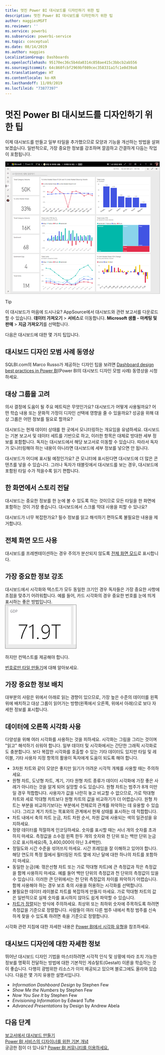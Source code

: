 ```yaml
---
title: 멋진 Power BI 대시보드를 디자인하기 위한 팁
description: 멋진 Power BI 대시보드를 디자인하기 위한 팁
author: maggiesMSFT
ms.reviewer: ''
ms.service: powerbi
ms.subservice: powerbi-service
ms.topic: conceptual
ms.date: 08/14/2019
ms.author: maggies
LocalizationGroup: Dashboards
ms.openlocfilehash: 95170ec36c5b4da0314c858ae415c3bbcb2ab556
ms.sourcegitcommit: 64c860fcbf2969bf089cec358331a1fc1e0d39a8
ms.translationtype: HT
ms.contentlocale: ko-KR
ms.lasthandoff: 11/09/2019
ms.locfileid: "73877397"
---
```

# <a name="tips-for-designing-a-great-power-bi-dashboard"></a>멋진 Power BI 대시보드를 디자인하기 위한 팁
이제 대시보드를 만들고 일부 타일을 추가했으므로 모양과 기능을 개선하는 방법을 살펴보겠습니다. 일반적으로, 가장 중요한 정보를 강조하며 깔끔하고 간결하게 다듬는 작업이 포함됩니다.

![마케팅 및 판매 샘플 대시보드](media/service-dashboards-design-tips/power-bi-marketing-sample-dashboard.png)

> [!TIP]
> 이 대시보드가 마음에 드시나요? AppSource에서 대시보드와 관련 보고서를 다운로드할 수 있습니다. **데이터 가져오기** > **서비스**로 이동합니다. **Microsoft 샘플 - 마케팅 및 판매** > **지금 가져오기**를 선택합니다.

다음은 대시보드에 대한 몇 가지 팁입니다.

## <a name="dashboard-design-best-practices-video"></a>대시보드 디자인 모범 사례 동영상

SQLBI.com의 Marco Russo가 제공하는 디자인 팁을 보려면 [Dashboard design best practices in Power BI](https://www.youtube.com/watch?v=-tdkUYrzrio)(Power BI의 대시보드 디자인 모범 사례) 동영상을 시청하세요.

## <a name="consider-your-audience"></a>대상 그룹을 고려
의사 결정에 도움이 될 주요 메트릭은 무엇인가요? 대시보드가 어떻게 사용될까요? 어떤 학습 내용 또는 문화적 가정이 디자인 선택에 영향을 줄 수 있을까요? 성공을 위해 대상 그룹은 어떤 정보를 필요로 할까요?

대시보드는 현재 데이터 상태를 한 곳에서 모니터링하는 개요임을 유념하세요. 대시보드는 기본 보고서 및 데이터 세트를 기반으로 하고, 이러한 항목은 대체로 방대한 세부 정보를 포함합니다. 독자는 대시보드에서 해당 보고서로 이동할 수 있습니다. 따라서 독자가 모니터링해야 하는 내용이 아니라면 대시보드에 세부 정보를 넣으면 안 됩니다.

대시보드가 어디에 표시될 예정인가요? 큰 모니터에 표시된다면 대시보드에 더 많은 콘텐츠를 넣을 수 있습니다. 그러나 독자가 태블릿에서 대시보드를 보는 경우, 대시보드에 포함된 타일 수가 적을수록 읽기 편합니다.

## <a name="tell-a-story-on-one-screen"></a>한 화면에서 스토리 전달
대시보드는 중요한 정보를 한 눈에 볼 수 있도록 하는 것이므로 모든 타일을 한 화면에 포함하는 것이 가장 좋습니다. 대시보드에서 스크롤 막대 사용을 피할 수 있나요?

대시보드가 너무 복잡한가요?  필수 정보를 읽고 해석하기 편하도록 불필요한 내용을 제거합니다.

## <a name="make-use-of-full-screen-mode"></a>전체 화면 모드 사용
대시보드를 프레젠테이션하는 경우 주의가 분산되지 않도록 [전체 화면 모드](consumer/end-user-focus.md)로 표시합니다.

## <a name="accent-the-most-important-information"></a>가장 중요한 정보 강조
대시보드에서 시각화와 텍스트가 모두 동일한 크기인 경우 독자들은 가장 중요한 사항에 초점을 맞추기 어려워합니다. 예를 들어, 카드 시각화의 경우 중요한 번호를 눈에 띄게 표시하는 좋은 방법입니다.  
![카드 시각화](media/service-dashboards-design-tips/pbi_card.png)

하지만 컨텍스트를 제공해야 합니다.  

[번호로만 타일 만들기](visuals/power-bi-visualization-card.md)에 대해 알아보세요.

## <a name="place-the-most-important-information"></a>가장 중요한 정보 배치
대부분의 사람은 위에서 아래로 읽는 경향이 있으므로, 가장 높은 수준의 데이터를 왼쪽 위에 배치하고 대상 그룹이 읽어가는 방향(왼쪽에서 오른쪽, 위에서 아래)으로 보다 자세한 정보를 표시합니다.

## <a name="use-the-right-visualization-for-the-data"></a>데이터에 오른쪽 시각화 사용
다양성을 위해 여러 시각화를 사용하는 것을 피하세요.  시각화는 그림을 그리는 것이며 "읽고" 해석하기 쉬워야 합니다.  일부 데이터 및 시각화에서는 간단한 그래픽 시각화로도 충분합니다. 보다 복잡한 시각화를 호출할 수 있는 기타 데이터도 있지만 타일 및 레이블, 기타 사용자 지정 항목의 활용이 독자에게 도움이 되도록 해야 합니다.  

* 3차원 차트와 같이 모양은 좋지만 읽기가 어려운 시각적 개체를 사용할 때는 주의하세요. 
* 원형 차트, 도넛형 차트, 계기, 기타 원형 차트 종류가 데이터 시각화에 가장 좋은 사례가 아니라는 것을 알게 되어 실망할 수도 있습니다. 원형 차트는 범주가 8개 미만일 경우 적합합니다. 사용자가 값을 나란히 놓고 비교할 수 없으므로, 가로 막대형 차트와 세로 막대형 차트보다 원형 차트의 값을 비교하기가 더 어렵습니다. 원형 차트는 부분을 비교하기보다는 부분에서 전체로의 관계를 파악하는 데 유용할 수 있습니다. 그리고 계기 차트는 목표와의 관계에서 현재 상태를 표시하는 데 적합합니다.
* 차트 내에서 축의 차트 눈금, 차트 차원 순서, 차원 값에 사용되는 색의 일관성을 유지하세요.
* 정량 데이터를 적절하게 인코딩하세요. 숫자를 표시할 때는 서너 개의 숫자를 초과하지 마세요. 측정값을 소수점 왼쪽 한두 개의 숫자와 천 단위 또는 백만 단위 눈금으로 표시하세요(즉, 3,400,000이 아닌 3.4백만).
* 정밀도와 시간 수준을 섞어쓰지 마세요. 시간 프레임을 잘 이해하고 있어야 합니다. 해당 연도의 특정 월에서 필터링된 차트 옆에 지난 달에 대한 하나의 차트를 포함하지 마세요.
* 동일한 눈금(예: 꺾은선형 차트 또는 가로 막대형 차트)에 큰 측정값과 작은 측정값을 함께 사용하지 마세요. 예를 들어 백만 단위의 측정값과 천 단위의 측정값이 있을 수 있습니다. 이러한 큰 단위에서는 천 단위 측정값의 차이를 파악하기 어렵습니다. 함께 사용해야 하는 경우 보조 축의 사용을 허용하는 시각화를 선택합니다.
* 불필요한 데이터 레이블로 차트를 복잡하게 만들지 마세요. 가로 막대형 차트의 값은 일반적으로 실제 숫자를 표시하지 않아도 쉽게 파악할 수 있습니다.
* [차트가 정렬](consumer/end-user-change-sort.md)되는 방식에 주의하세요. 최상위 또는 최하위 숫자에 주목하도록 하려면 측정값을 기준으로 정렬합니다. 사람들이 여러 다른 범주 내에서 특정 범주를 신속하게 찾을 수 있도록 하려면 축을 기준으로 정렬합니다.  

시각화 관련 지침에 대한 자세한 내용은 [Power BI에서 시각화 유형](visuals/power-bi-visualization-types-for-reports-and-q-and-a.md)을 참조하세요.  

## <a name="learn-more-about-dashboard-design"></a>대시보드 디자인에 대한 자세한 정보
뛰어난 대시보드 디자인 기법을 마스터하려면 시각적 인식 및 상황에 따라 조치 가능한 정보를 명확히 전달하는 방법에 대한 기본적인 게슈탈트(Gestalt) 이론을 학습하는 것이 좋습니다. 다행히 광범위한 리소스가 이미 제공되고 있으며 블로그에도 올라와 있습니다. 다음은 몇 가지 유용한 설명서입니다.

* *Information Dashboard Design* by Stephen Few  
* *Show Me the Numbers* by Stephen Few  
* *Now You See It* by Stephen Few  
* *Envisioning Information* by Edward Tufte  
* *Advanced Presentations* by Design by Andrew Abela   

## <a name="next-steps"></a>다음 단계
[보고서에서 대시보드 만들기](service-dashboard-create.md)  
[Power BI 서비스의 디자이너를 위한 기본 개념](service-basic-concepts.md)  
궁금한 점이 더 있나요? [Power BI 커뮤니티를 이용하세요.](https://community.powerbi.com/)
